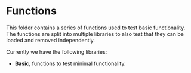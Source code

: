 # Functions

This folder contains a series of functions used to test basic functionality.
The functions are split into multiple libraries to also test that they can
be loaded and removed independently.

Currently we have the following libraries:
- **Basic**, functions to test minimal functionality.
